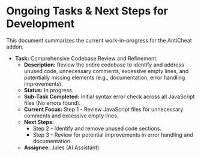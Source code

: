 # Ongoing Tasks & Next Steps for Development

This document summarizes the current work-in-progress for the AntiCheat addon.

*   **Task:** Comprehensive Codebase Review and Refinement.
    *   **Description:** Review the entire codebase to identify and address unused code, unnecessary comments, excessive empty lines, and potentially missing elements (e.g., documentation, error handling improvements).
    *   **Status:** In progress.
    *   **Sub-Task Completed:** Initial syntax error check across all JavaScript files (No errors found).
    *   **Current Focus:** Step 1 - Review JavaScript files for unnecessary comments and excessive empty lines.
    *   **Next Steps:**
        *   Step 2 - Identify and remove unused code sections.
        *   Step 3 - Review for potential improvements in error handling and documentation.
    *   **Assignee:** Jules (AI Assistant)
